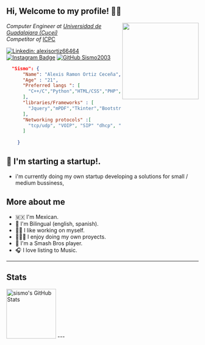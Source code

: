<h2> Hi, Welcome to my profile! 👋🏻 </h2>
<img src="https://media.giphy.com/media/aCgRZuk6GqOQ4w4BTY/giphy.gif" width='200' align="right">
<p> <em>Computer Engineer at <a href='http://www.cucei.udg.mx/' rel="noopener" target="_blank" >Universidad de Guadalajara (Cucei)</a>
<br>Competitor of</em> <a rel="noopener" target="_blank" href='https://icpc.global/'>ICPC</a>
</p>


[![Linkedin: alexisortiz66464](https://img.shields.io/badge/-alexisortiz66464-blue?style=flat-square&logo=Linkedin&logoColor=white&link=https://www.linkedin.com/in/alexisortiz66464/)](https://www.linkedin.com/in/alexisortiz66464/)
[![Instagram Badge](https://img.shields.io/badge/-aocreative03-e4405f?style=flat-square&logo=Instagram&logoColor=white)](https://www.instagram.com/aocreative03/)
[![GitHub Sismo2003](https://img.shields.io/github/followers/Sismo2003?label=follow&style=social)](https://github.com/Sismo2003)

```json
  "Sismo": {
      "Name": "Alexis Ramon Ortiz Ceceña",
      "Age" : "21",
      "Preferred langs ": [
        "C++/C","Python","HTML/CSS","PHP","JavaScript"
      ],
      "libraries/Frameworks" : [
        "Jquery","mPDF","Tkinter","Bootstrap","Tailwind", "Asterisk","react", "node", "pip"
      ],
      "Networking protocols" :[
        "tcp/udp", "VOIP", "SIP" "dhcp", "ssh" , "ftp/sftp" , "fmtp", "http/https"
      ]
      
    }
```
## 🤖 I'm starting a startup!.
  - i'm currently doing my own startup developing a solutions for small / medium bussiness,
## More about me
- 🇲🇽 I'm Mexican.
- 💬 I'm Bilingual (english, spanish).
- 💪🏻 I like working on myself.
- 👨🏻‍💻 I enjoy doing my own proyects.
- 👾 I'm a Smash Bros player.
- 🎧 I love listing to Music.

---
## Stats 
<img alt="sismo's GitHub Stats" height=130 src="https://github-readme-stats.vercel.app/api?username=sismo2003&show_icons=true&theme=nord">
---
